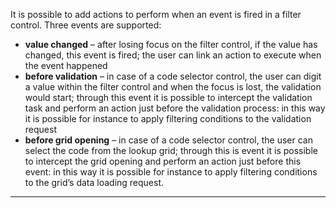 It is possible to add actions to perform when an event is fired in a filter control. Three events are supported:

*  **value changed**  &#8211; after losing focus on the filter control, if the value has changed, this event is fired; the user can link an action to execute when the event happened
*  **before validation**  &#8211; in case of a code selector control, the user can digit a value within the filter control and when the focus is lost, the validation would start; through this event it is possible to intercept the validation task and perform an action just before the validation process: in this way it is possible for instance to apply filtering conditions to the validation request
*  **before grid opening**  &#8211; in case of a code selector control, the user can select the code from the lookup grid; through this is event it is possible to intercept the grid opening and perform an action just before this event: in this way it is possible for instance to apply filtering conditions to the grid’s data loading request.



                

---


